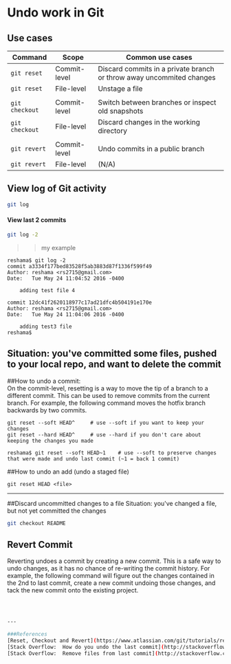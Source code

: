 # Undo work in Git

## Use cases

| Command        | Scope              | Common use cases |    
|----------------|--------------------|------------------|
| `git reset`    | Commit-level       | Discard commits in a private branch or throw away uncommited changes  |  
| `git reset`    | File-level	        | Unstage a file |
|                |                    |                |
| `git checkout` | Commit-level	      | Switch between branches or inspect old snapshots |
| `git checkout` | File-level	        | Discard changes in the working directory |
|                |                    |                |
| `git revert`	  | Commit-level	      | Undo commits in a public branch |
| `git revert`	  | File-level	        | (N/A) |


## View log of Git activity
```bash
git log
```

#### View last 2 commits
```bash
git log -2
```
>>my example  
```console
reshama$ git log -2
commit a3334f177bed83528f5ab3883d87f1336f599f49
Author: reshama <rs2715@gmail.com>
Date:   Tue May 24 11:04:52 2016 -0400

    adding test file 4

commit 12dc41f2620118977c17ad21dfc4b504191e170e
Author: reshama <rs2715@gmail.com>
Date:   Tue May 24 11:04:06 2016 -0400

    adding test3 file
reshama$ 
```

## Situation:  you've committed some files, pushed to your local repo, and want to delete the commit

 


 
##How to undo a commit:   
On the commit-level, resetting is a way to move the tip of a branch to a different commit. This can be used to remove commits from the current branch. For example, the following command moves the hotfix branch backwards by two commits.

```console
git reset --soft HEAD^     # use --soft if you want to keep your changes
git reset --hard HEAD^     # use --hard if you don't care about keeping the changes you made
```
```
reshama$ git reset --soft HEAD~1    # use --soft to preserve changes that were made and undo last commit (~1 = back 1 commit)
```

##How to undo an add (undo a staged file)
```
git reset HEAD <file>       
```

---

 
##Discard uncommitted changes to a file
Situation:  you've changed a file, but not yet committed the changes  
 
```bash
git checkout README
```

## Revert Commit
Reverting undoes a commit by creating a new commit. This is a safe way to undo changes, as it has no chance of re-writing the commit history. For example, the following command will figure out the changes contained in the 2nd to last commit, create a new commit undoing those changes, and tack the new commit onto the existing project.  
```bash

 
 
---

###References
[Reset, Checkout and Revert](https://www.atlassian.com/git/tutorials/resetting-checking-out-and-reverting/commit-level-operations)
[Stack Overflow:  How do you undo the last commit](http://stackoverflow.com/questions/927358/how-do-you-undo-the-last-commit)  
[Stack Overflow:  Remove files from last commit](http://stackoverflow.com/questions/12481639/remove-files-from-git-commit)  



